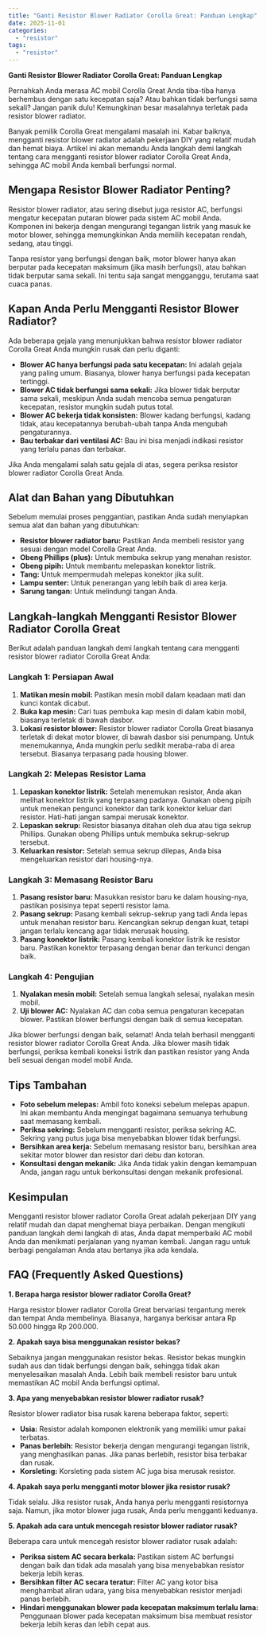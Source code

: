 ```yaml
---
title: "Ganti Resistor Blower Radiator Corolla Great: Panduan Lengkap"
date: 2025-11-01
categories: 
  - "resistor"
tags: 
  - "resistor"
---
```


**Ganti Resistor Blower Radiator Corolla Great: Panduan Lengkap**

Pernahkah Anda merasa AC mobil Corolla Great Anda tiba-tiba hanya berhembus dengan satu kecepatan saja? Atau bahkan tidak berfungsi sama sekali? Jangan panik dulu! Kemungkinan besar masalahnya terletak pada resistor blower radiator.

Banyak pemilik Corolla Great mengalami masalah ini. Kabar baiknya, mengganti resistor blower radiator adalah pekerjaan DIY yang relatif mudah dan hemat biaya. Artikel ini akan memandu Anda langkah demi langkah tentang cara mengganti resistor blower radiator Corolla Great Anda, sehingga AC mobil Anda kembali berfungsi normal.

## Mengapa Resistor Blower Radiator Penting?

Resistor blower radiator, atau sering disebut juga resistor AC, berfungsi mengatur kecepatan putaran blower pada sistem AC mobil Anda. Komponen ini bekerja dengan mengurangi tegangan listrik yang masuk ke motor blower, sehingga memungkinkan Anda memilih kecepatan rendah, sedang, atau tinggi.

Tanpa resistor yang berfungsi dengan baik, motor blower hanya akan berputar pada kecepatan maksimum (jika masih berfungsi), atau bahkan tidak berputar sama sekali. Ini tentu saja sangat mengganggu, terutama saat cuaca panas.

## Kapan Anda Perlu Mengganti Resistor Blower Radiator?

Ada beberapa gejala yang menunjukkan bahwa resistor blower radiator Corolla Great Anda mungkin rusak dan perlu diganti:

- **Blower AC hanya berfungsi pada satu kecepatan:** Ini adalah gejala yang paling umum. Biasanya, blower hanya berfungsi pada kecepatan tertinggi.
- **Blower AC tidak berfungsi sama sekali:** Jika blower tidak berputar sama sekali, meskipun Anda sudah mencoba semua pengaturan kecepatan, resistor mungkin sudah putus total.
- **Blower AC bekerja tidak konsisten:** Blower kadang berfungsi, kadang tidak, atau kecepatannya berubah-ubah tanpa Anda mengubah pengaturannya.
- **Bau terbakar dari ventilasi AC:** Bau ini bisa menjadi indikasi resistor yang terlalu panas dan terbakar.

Jika Anda mengalami salah satu gejala di atas, segera periksa resistor blower radiator Corolla Great Anda.

## Alat dan Bahan yang Dibutuhkan

Sebelum memulai proses penggantian, pastikan Anda sudah menyiapkan semua alat dan bahan yang dibutuhkan:

- **Resistor blower radiator baru:** Pastikan Anda membeli resistor yang sesuai dengan model Corolla Great Anda.
- **Obeng Phillips (plus):** Untuk membuka sekrup yang menahan resistor.
- **Obeng pipih:** Untuk membantu melepaskan konektor listrik.
- **Tang:** Untuk mempermudah melepas konektor jika sulit.
- **Lampu senter:** Untuk penerangan yang lebih baik di area kerja.
- **Sarung tangan:** Untuk melindungi tangan Anda.

## Langkah-langkah Mengganti Resistor Blower Radiator Corolla Great

Berikut adalah panduan langkah demi langkah tentang cara mengganti resistor blower radiator Corolla Great Anda:

### Langkah 1: Persiapan Awal

1. **Matikan mesin mobil:** Pastikan mesin mobil dalam keadaan mati dan kunci kontak dicabut.
2. **Buka kap mesin:** Cari tuas pembuka kap mesin di dalam kabin mobil, biasanya terletak di bawah dasbor.
3. **Lokasi resistor blower:** Resistor blower radiator Corolla Great biasanya terletak di dekat motor blower, di bawah dasbor sisi penumpang. Untuk menemukannya, Anda mungkin perlu sedikit meraba-raba di area tersebut. Biasanya terpasang pada housing blower.

### Langkah 2: Melepas Resistor Lama

1. **Lepaskan konektor listrik:** Setelah menemukan resistor, Anda akan melihat konektor listrik yang terpasang padanya. Gunakan obeng pipih untuk menekan pengunci konektor dan tarik konektor keluar dari resistor. Hati-hati jangan sampai merusak konektor.
2. **Lepaskan sekrup:** Resistor biasanya ditahan oleh dua atau tiga sekrup Phillips. Gunakan obeng Phillips untuk membuka sekrup-sekrup tersebut.
3. **Keluarkan resistor:** Setelah semua sekrup dilepas, Anda bisa mengeluarkan resistor dari housing-nya.

### Langkah 3: Memasang Resistor Baru

1. **Pasang resistor baru:** Masukkan resistor baru ke dalam housing-nya, pastikan posisinya tepat seperti resistor lama.
2. **Pasang sekrup:** Pasang kembali sekrup-sekrup yang tadi Anda lepas untuk menahan resistor baru. Kencangkan sekrup dengan kuat, tetapi jangan terlalu kencang agar tidak merusak housing.
3. **Pasang konektor listrik:** Pasang kembali konektor listrik ke resistor baru. Pastikan konektor terpasang dengan benar dan terkunci dengan baik.

### Langkah 4: Pengujian

1. **Nyalakan mesin mobil:** Setelah semua langkah selesai, nyalakan mesin mobil.
2. **Uji blower AC:** Nyalakan AC dan coba semua pengaturan kecepatan blower. Pastikan blower berfungsi dengan baik di semua kecepatan.

Jika blower berfungsi dengan baik, selamat! Anda telah berhasil mengganti resistor blower radiator Corolla Great Anda. Jika blower masih tidak berfungsi, periksa kembali koneksi listrik dan pastikan resistor yang Anda beli sesuai dengan model mobil Anda.

## Tips Tambahan

- **Foto sebelum melepas:** Ambil foto koneksi sebelum melepas apapun. Ini akan membantu Anda mengingat bagaimana semuanya terhubung saat memasang kembali.
- **Periksa sekring:** Sebelum mengganti resistor, periksa sekring AC. Sekring yang putus juga bisa menyebabkan blower tidak berfungsi.
- **Bersihkan area kerja:** Sebelum memasang resistor baru, bersihkan area sekitar motor blower dan resistor dari debu dan kotoran.
- **Konsultasi dengan mekanik:** Jika Anda tidak yakin dengan kemampuan Anda, jangan ragu untuk berkonsultasi dengan mekanik profesional.

## Kesimpulan

Mengganti resistor blower radiator Corolla Great adalah pekerjaan DIY yang relatif mudah dan dapat menghemat biaya perbaikan. Dengan mengikuti panduan langkah demi langkah di atas, Anda dapat memperbaiki AC mobil Anda dan menikmati perjalanan yang nyaman kembali. Jangan ragu untuk berbagi pengalaman Anda atau bertanya jika ada kendala.

## FAQ (Frequently Asked Questions)

**1\. Berapa harga resistor blower radiator Corolla Great?**

Harga resistor blower radiator Corolla Great bervariasi tergantung merek dan tempat Anda membelinya. Biasanya, harganya berkisar antara Rp 50.000 hingga Rp 200.000.

**2\. Apakah saya bisa menggunakan resistor bekas?**

Sebaiknya jangan menggunakan resistor bekas. Resistor bekas mungkin sudah aus dan tidak berfungsi dengan baik, sehingga tidak akan menyelesaikan masalah Anda. Lebih baik membeli resistor baru untuk memastikan AC mobil Anda berfungsi optimal.

**3\. Apa yang menyebabkan resistor blower radiator rusak?**

Resistor blower radiator bisa rusak karena beberapa faktor, seperti:

- **Usia:** Resistor adalah komponen elektronik yang memiliki umur pakai terbatas.
- **Panas berlebih:** Resistor bekerja dengan mengurangi tegangan listrik, yang menghasilkan panas. Jika panas berlebih, resistor bisa terbakar dan rusak.
- **Korsleting:** Korsleting pada sistem AC juga bisa merusak resistor.

**4\. Apakah saya perlu mengganti motor blower jika resistor rusak?**

Tidak selalu. Jika resistor rusak, Anda hanya perlu mengganti resistornya saja. Namun, jika motor blower juga rusak, Anda perlu mengganti keduanya.

**5\. Apakah ada cara untuk mencegah resistor blower radiator rusak?**

Beberapa cara untuk mencegah resistor blower radiator rusak adalah:

- **Periksa sistem AC secara berkala:** Pastikan sistem AC berfungsi dengan baik dan tidak ada masalah yang bisa menyebabkan resistor bekerja lebih keras.
- **Bersihkan filter AC secara teratur:** Filter AC yang kotor bisa menghambat aliran udara, yang bisa menyebabkan resistor menjadi panas berlebih.
- **Hindari menggunakan blower pada kecepatan maksimum terlalu lama:** Penggunaan blower pada kecepatan maksimum bisa membuat resistor bekerja lebih keras dan lebih cepat aus.
